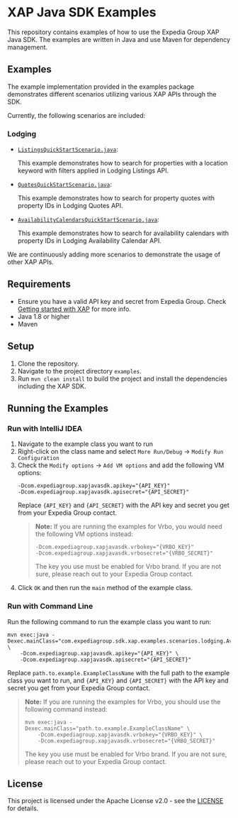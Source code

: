 # XAP Java SDK Examples

This repository contains examples of how to use the Expedia Group XAP Java SDK. The examples are
written in Java and use Maven for dependency management.

## Examples

The example implementation provided in the examples package demonstrates different scenarios
utilizing various XAP APIs through the SDK.

Currently, the following scenarios are included:

### Lodging

- [`ListingsQuickStartScenario.java`](src/main/java/com/expediagroup/sdk/xap/examples/scenarios/lodging/ListingsQuickStartScenario.java):

  This example demonstrates how to search for properties with a location keyword with filters
  applied in Lodging Listings API.

- [`QuotesQuickStartScenario.java`](src/main/java/com/expediagroup/sdk/xap/examples/scenarios/lodging/QuotesQuickStartScenario.java):

  This example demonstrates how to search for property quotes with property IDs in Lodging Quotes API.

- [
  `AvailabilityCalendarsQuickStartScenario.java`](src/main/java/com/expediagroup/sdk/xap/examples/scenarios/lodging/AvailabilityCalendarsQuickStartScenario.java):

  This example demonstrates how to search for availability calendars with property IDs in Lodging Availability Calendar API.

We are continuously adding more scenarios to demonstrate the usage of other XAP APIs.

## Requirements

- Ensure you have a valid API key and secret from Expedia Group.
  Check [Getting started with XAP](https://developers.expediagroup.com/xap/products/xap/set-up/getting-started)
  for more info.
- Java 1.8 or higher
- Maven

## Setup

1. Clone the repository.
2. Navigate to the project directory `examples`.
3. Run `mvn clean install` to build the project and install the dependencies including the XAP SDK.

## Running the Examples

### Run with IntelliJ IDEA
1. Navigate to the example class you want to run
2. Right-click on the class name and select `More Run/Debug` -> `Modify Run Configuration`
3. Check the `Modify options` -> `Add VM options` and add the following VM options:
    ```
    -Dcom.expediagroup.xapjavasdk.apikey="{API_KEY}"
    -Dcom.expediagroup.xapjavasdk.apisecret="{API_SECRET}"
    ```
    Replace `{API_KEY}` and `{API_SECRET}` with the API key and secret you get from your Expedia Group contact.
    > **Note:** If you are running the examples for Vrbo, you would need the following VM options instead:
    > ```
    > -Dcom.expediagroup.xapjavasdk.vrbokey="{VRBO_KEY}"
    > -Dcom.expediagroup.xapjavasdk.vrbosecret="{VRBO_SECRET}"
    > ```
    > The key you use must be enabled for Vrbo brand. If you are not sure, please reach out to your Expedia Group contact.
4. Click `OK` and then run the `main` method of the example class.

### Run with Command Line
Run the following command to run the example class you want to run:
```
mvn exec:java -Dexec.mainClass="com.expediagroup.sdk.xap.examples.scenarios.lodging.AvailabilityCalendarsQuickStartScenario" \
    -Dcom.expediagroup.xapjavasdk.apikey="{API_KEY}" \
    -Dcom.expediagroup.xapjavasdk.apisecret="{API_SECRET}"
```
Replace `path.to.example.ExampleClassName` with the full path to the example class you want to run,
and `{API_KEY}` and `{API_SECRET}` with the API key and secret you get from your Expedia Group contact.

> **Note:** If you are running the examples for Vrbo, you should use the following command instead:
> ```
> mvn exec:java -Dexec.mainClass="path.to.example.ExampleClassName" \
>     -Dcom.expediagroup.xapjavasdk.vrbokey="{VRBO_KEY}" \
>     -Dcom.expediagroup.xapjavasdk.vrbosecret="{VRBO_SECRET}"
> ```
> The key you use must be enabled for Vrbo brand. If you are not sure, please reach out to your Expedia Group contact.

## License

This project is licensed under the Apache License v2.0 - see the [LICENSE](../LICENSE) for details.